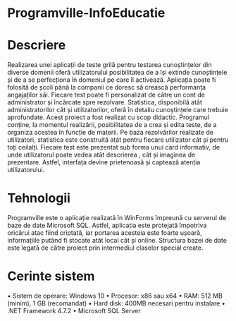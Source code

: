 # Programville-InfoEducatie

# Descriere
Realizarea unei aplicații de teste grilă pentru testarea cunoștințelor din diverse domenii oferă utilizatorului posibilitatea de a își extinde cunoștințele și de a se perfecționa în domeniul pe care îl activează. Aplicația poate fi folosită de școli până la companii ce doresc să crească performanța angajaților săi. Fiecare test poate fi personalizat de către un cont de administrator și încărcate spre rezolvare. Statistica, disponibilă atât administratorilor cât și utilizatorilor, oferă în detaliu cunoștințele care trebuie aprofundate.
Acest proiect a fost realizat cu scop didactic. Programul conține, la momentul realizării, posibilitatea de a crea și edita teste, de a organiza acestea în funcție de materii. Pe baza rezolvărilor realizate de utilizatori, statistica este construită atât pentru fiecare utilizator cât și pentru toți ceilalți. Fiecare test este prezentat sub forma unui card informativ, de unde utilizatorul poate vedea atât descrierea , cât și imaginea de prezentare. Astfel, interfața devine prietenoasă și captează atenția utilizatorului.

# Tehnologii
Programville este o aplicație realizată în WinForms împreună cu serverul de baze de date Microsoft SQL. Astfel, aplicația este protejată împotriva oricărui atac fiind criptată, iar portarea acesteia este foarte ușoară, informațiile putând fi stocate atât local cât și online. Structura bazei de date este legată de către proiect prin intermediul claselor special create.

# Cerinte sistem
•	Sistem de operare: Windows 10
•	Procesor: x86 sau x64
•	RAM: 512 MB (minim), 1 GB (recomandat)
•	Hard disk: 400MB necesari pentru instalare
•	.NET Framework 4.7.2
•	Microsoft SQL Server

